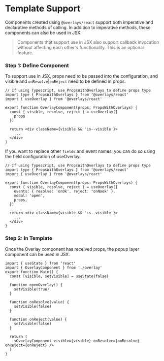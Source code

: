 # Template Support

Components created using `@overlays/react` support both imperative and declarative methods of calling. In addition to imperative methods, these components can also be used in JSX.

> Components that support use in JSX also support callback invocation without affecting each other's functionality. This is an optional feature.

### Step 1: Define Component

To support use in JSX, props need to be passed into the configuration, and visible and `onResolve`|`onReject` need to be defined in props.

```tsx
// If using Typescript, use PropsWithOverlays to define props type
import type { PropsWithOverlays } from '@overlays/react'
import { useOverlay } from '@overlays/react'

export function OverlayComponent(props: PropsWithOverlays) {
  const { visible, resolve, reject } = useOverlay({
    props
  })

  return <div className={visible && 'is--visible'}>
    ...
  </div>
}
```

If you want to replace other `fields` and event names, you can do so using the field configuration of useOverlay.

```tsx
// If using Typescript, use PropsWithOverlays to define props type
import type { PropsWithOverlays } from '@overlays/react'
import { useOverlay } from '@overlays/react'

export function OverlayComponent(props: PropsWithOverlays) {
  const { visible, resolve, reject } = useOverlay({
    events: { resolve: 'onOk', reject: 'onNook' },
    modal: 'open',
    props,
  })

  return <div className={visible && 'is--visible'}>
    ...
  </div>
}
```

### Step 2: In Template

Once the Overlay component has received props, the popup layer component can be used in JSX.

```tsx
import { useState } from 'react'
import { OverlayComponent } from './overlay'
export function Main() {
  const [visible, setVisible] = useState(false)

  function openOverlay() {
    setVisible(true)
  }

  function onResolve(value) {
    setVisible(false)
  }

  function onReject(value) {
    setVisible(false)
  }

  return (
    <OverlayComponent visible={visible} onResolve={onResolve} onReject={onReject} />
  )
}
```